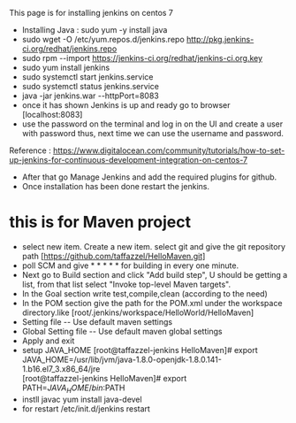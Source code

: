This page is for installing jenkins on centos 7
* Installing Java : sudo yum -y install java
* sudo wget -O /etc/yum.repos.d/jenkins.repo http://pkg.jenkins-ci.org/redhat/jenkins.repo
* sudo rpm --import https://jenkins-ci.org/redhat/jenkins-ci.org.key
* sudo yum install jenkins
* sudo systemctl start jenkins.service
* sudo systemctl status jenkins.service
* java -jar jenkins.war --httpPort=8083
* once it has shown Jenkins is up and ready go to browser [localhost:8083]
* use the password on the terminal and log in on the UI and create a user with password thus, next time we can use the username and password.

Reference :
https://www.digitalocean.com/community/tutorials/how-to-set-up-jenkins-for-continuous-development-integration-on-centos-7

* After that go Manage Jenkins and add the required plugins for github.
* Once installation has been done restart the jenkins.
# this is for Maven project
* select new item. Create a new item. select git and give the git repository path [https://github.com/taffazzel/HelloMaven.git]
* poll SCM and give * * * * * for building in every one minute.
* Next go to Build section and click "Add build step", U should be getting a list, from that list select "Invoke top-level Maven targets".
* In the Goal section write test,compile,clean (according to the need)
* In the POM section give the path for the POM.xml under the workspace directory.like [root/.jenkins/workspace/HelloWorld/HelloMaven]
* Setting file -- Use default maven settings
* Global Setting file -- Use default maven global settings
* Apply and exit
* setup JAVA_HOME 
[root@taffazzel-jenkins HelloMaven]# export JAVA_HOME=/usr/lib/jvm/java-1.8.0-openjdk-1.8.0.141-1.b16.el7_3.x86_64/jre</br>
[root@taffazzel-jenkins HelloMaven]# export PATH=$JAVA_HOME/bin:$PATH</br>
* instll javac yum install java-devel
* for restart /etc/init.d/jenkins restart

